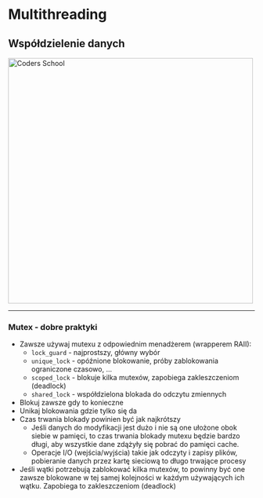 <!-- .slide: data-background="#111111" -->

# Multithreading

## Współdzielenie danych

<a href="https://coders.school">
    <img width="500" data-src="../coders_school_logo.png" alt="Coders School" class="plain">
</a>

___

### Mutex - dobre praktyki

* <!-- .element: class="fragment fade-in" --> Zawsze używaj mutexu z odpowiednim menadżerem (wrapperem RAII):
    * <!-- .element: class="fragment fade-in" --> <code>lock_guard</code> - najprostszy, główny wybór
    * <!-- .element: class="fragment fade-in" --> <code>unique_lock</code> - opóźnione blokowanie, próby zablokowania ograniczone czasowo, ...
    * <!-- .element: class="fragment fade-in" --> <code>scoped_lock</code> - blokuje kilka mutexów, zapobiega zakleszczeniom (deadlock)
    * <!-- .element: class="fragment fade-in" --> <code>shared_lock</code> - współdzielona blokada do odczytu zmiennych
* <!-- .element: class="fragment fade-in" --> Blokuj zawsze gdy to konieczne
* <!-- .element: class="fragment fade-in" --> Unikaj blokowania gdzie tylko się da
* <!-- .element: class="fragment fade-in" --> Czas trwania blokady powinien być jak najkrótszy
    * <!-- .element: class="fragment fade-in" --> Jeśli danych do modyfikacji jest dużo i nie są one ułożone obok siebie w pamięci, to czas trwania blokady mutexu będzie bardzo długi, aby wszystkie dane zdążyły się pobrać do pamięci cache.
    * <!-- .element: class="fragment fade-in" --> Operacje I/O (wejścia/wyjścia) takie jak odczyty i zapisy plików, pobieranie danych przez kartę sieciową to długo trwające procesy
* <!-- .element: class="fragment fade-in" --> Jeśli wątki potrzebują zablokować kilka mutexów, to powinny być one zawsze blokowane w tej samej kolejności w każdym używających ich wątku. Zapobiega to zakleszczeniom (deadlock)